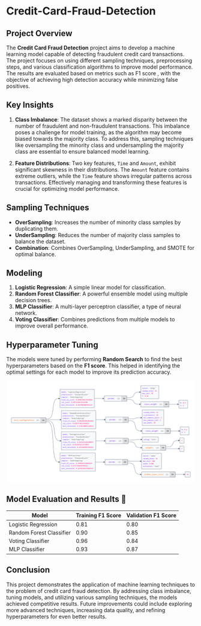 # Credit-Card-Fraud-Detection

## Project Overview 
The **Credit Card Fraud Detection** project aims to develop a machine learning model capable of detecting fraudulent credit card transactions. The project focuses on using different sampling techniques, preprocessing steps, and various classification algorithms to improve model performance. The results are evaluated based on metrics such as F1 score , with the objective of achieving high detection accuracy while minimizing false positives.

## Key Insights

1. **Class Imbalance**: The dataset shows a marked disparity between the number of fraudulent and non-fraudulent transactions. This imbalance poses a challenge for model training, as the algorithm may become biased towards the majority class. To address this, sampling techniques like oversampling the minority class and undersampling the majority class are essential to ensure balanced model learning.

2. **Feature Distributions**: Two key features, `Time` and `Amount`, exhibit significant skewness in their distributions. The `Amount` feature contains extreme outliers, while the `Time` feature shows irregular patterns across transactions. Effectively managing and transforming these features is crucial for optimizing model performance.

## Sampling Techniques

- **OverSampling**: Increases the number of minority class samples by duplicating them.
- **UnderSampling**: Reduces the number of majority class samples to balance the dataset.
- **Combination**: Combines OverSampling, UnderSampling, and SMOTE for optimal balance.

## Modeling

1. **Logistic Regression**: A simple linear model for classification.
2. **Random Forest Classifier**: A powerful ensemble model using multiple decision trees.
3. **MLP Classifier**: A multi-layer perceptron classifier, a type of neural network.
4. **Voting Classifier**: Combines predictions from multiple models to improve overall performance.

## Hyperparameter Tuning

The models were tuned by performing **Random Search** to find the best hyperparameters based on the **F1 score**. This helped in identifying the optimal settings for each model to improve its prediction accuracy.


![Model Evaluation Results](final_best_configurations.png)

## Model Evaluation and Results 💾

| Model                     | Training F1 Score | Validation F1 Score |
|---------------------------|-------------------|---------------------|
| Logistic Regression       | 0.81              | 0.80                |
| Random Forest Classifier  | 0.90              | 0.85                | 
| Voting Classifier         | 0.96              | 0.84                | 
| MLP Classifier            | 0.93              | 0.87                | 

## Conclusion

This project demonstrates the application of machine learning techniques to the problem of credit card fraud detection. By addressing class imbalance, tuning models, and utilizing various sampling techniques, the models achieved competitive results. Future improvements could include exploring more advanced techniques, increasing data quality, and refining hyperparameters for even better results.

